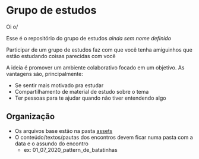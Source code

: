 # Grupo de estudos

Oi o/

Esse é o repositório do grupo de estudos _ainda sem nome definido_

Participar de um grupo de estudos faz com que você tenha amiguinhos que estão estudando coisas parecidas com você

A ideia é promover um ambiente colaborativo focado em um objetivo. As vantagens são, principalmente:
* Se sentir mais motivado pra estudar
* Compartilhamento de material de estudo sobre o tema
* Ter pessoas para te ajudar quando não tiver entendendo algo

## Organização

* Os arquivos base estão na pasta [assets](./assets)
* O conteúdo/textos/pautas dos encontros devem ficar numa pasta com a data e o assundo do encontro
  * ex: 01_07_2020_pattern_de_batatinhas

